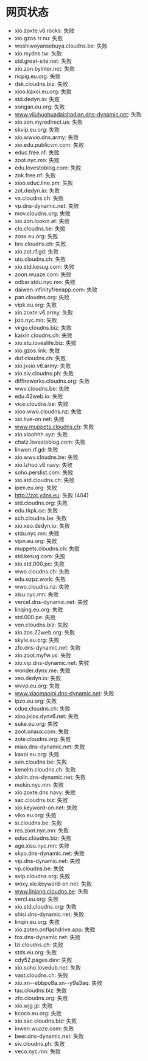 # 网页状态
- xio.zoxte.v6.rocks: 失败
- xio.gzos.rr.nu: 失败
- woshiwoyansebuya.cloudns.be: 失败
- xio.mydns.tw: 失败
- std.great-site.net: 失败
- xio.zon.byinter.net: 失败
- ricpig.eu.org: 失败
- dsk.cloudns.biz: 失败
- xioo.kaxoi.eu.org: 失败
- std.dedyn.io: 失败
- xongan.eu.org: 失败
- www.yiluhuohuadaishadian.dns-dynamic.net: 失败
- xio.zon.myredirect.us: 失败
- skvip.eu.org: 失败
- xio.wwvio.dns.army: 失败
- xio.edu.publicvm.com: 失败
- educ.free.nf: 失败
- zoot.nyc.mn: 失败
- edu.lovestoblog.com: 失败
- zok.free.nf: 失败
- xioo.educ.line.pm: 失败
- zot.dedyn.io: 失败
- vx.cloudns.ch: 失败
- vp.dns-dynamic.net: 失败
- mov.cloudns.org: 失败
- xio.zon.lookin.at: 失败
- clo.cloudns.be: 失败
- zosx.eu.org: 失败
- bre.cloudns.ch: 失败
- xio.zot.rf.gd: 失败
- uto.cloudns.ch: 失败
- xio.std.kesug.com: 失败
- zoon.wuaze.com: 失败
- odbar.stdu.nyc.mn: 失败
- daiwen.infinityfreeapp.com: 失败
- pan.cloudns.org: 失败
- vipk.eu.org: 失败
- xio.zoxte.v6.army: 失败
- jxio.nyc.mn: 失败
- virgo.cloudns.biz: 失败
- kaixin.cloudns.ch: 失败
- xio.stu.loveslife.biz: 失败
- xio.gzos.link: 失败
- duf.cloudns.ch: 失败
- xio.jxsio.v6.army: 失败
- xio.siv.cloudns.ph: 失败
- diffireworks.cloudns.org: 失败
- wwv.cloudns.be: 失败
- edu.42web.io: 失败
- vice.cloudns.be: 失败
- xioo.wwo.cloudns.nz: 失败
- xio.live-on.net: 失败
- www.muppets.cloudns.ch: 失败
- xio.xiaohhh.xyz: 失败
- chatz.lovestoblog.com: 失败
- linwen.rf.gd: 失败
- xio.wwv.cloudns.be: 失败
- xio.lzhoo.v6.navy: 失败
- soho.perslist.com: 失败
- xio.std.cloudns.ch: 失败
- ipen.eu.org: 失败
- http://zot.ydns.eu: 失败 (404)
- std.cloudns.org: 失败
- edu.tkpk.cc: 失败
- sch.cloudns.be: 失败
- xio.xeo.dedyn.io: 失败
- stdu.nyc.mn: 失败
- vipn.eu.org: 失败
- muppets.cloudns.ch: 失败
- std.kesug.com: 失败
- xio.std.000.pe: 失败
- wwo.cloudns.ch: 失败
- edu.ezpz.work: 失败
- wwo.cloudns.nz: 失败
- xisu.nyc.mn: 失败
- vercel.dns-dynamic.net: 失败
- linqing.eu.org: 失败
- std.000.pe: 失败
- ven.cloudns.biz: 失败
- xio.zos.22web.org: 失败
- skyle.eu.org: 失败
- zfo.dns-dynamic.net: 失败
- xio.zoot.myfw.us: 失败
- xio.vip.dns-dynamic.net: 失败
- wonder.dynx.me: 失败
- xeo.dedyn.io: 失败
- wvvp.eu.org: 失败
- www.xiaomaomi.dns-dynamic.net: 失败
- ipzo.eu.org: 失败
- cdue.cloudns.ch: 失败
- xioo.jxios.dynv6.net: 失败
- suke.eu.org: 失败
- zoot.unaux.com: 失败
- zote.cloudns.org: 失败
- miao.dns-dynamic.net: 失败
- kaxoi.eu.org: 失败
- sen.cloudns.be: 失败
- kenelm.cloudns.ch: 失败
- xiolin.dns-dynamic.net: 失败
- mokin.nyc.mn: 失败
- xio.zoxte.dns.navy: 失败
- sac.cloudns.biz: 失败
- xio.keyword-on.net: 失败
- viko.eu.org: 失败
- si.cloudns.be: 失败
- res.zoot.nyc.mn: 失败
- educ.cloudns.biz: 失败
- age.xisu.nyc.mn: 失败
- skyo.dns-dynamic.net: 失败
- vip.dns-dynamic.net: 失败
- vp.cloudns.be: 失败
- svip.cloudns.org: 失败
- woxy.xio.keyword-on.net: 失败
- www.liniang.cloudns.be: 失败
- vercl.eu.org: 失败
- xio.std.cloudns.org: 失败
- shisi.dns-dynamic.net: 失败
- linqin.eu.org: 失败
- xio.zoten.onflashdrive.app: 失败
- fox.dns-dynamic.net: 失败
- lzi.cloudns.ch: 失败
- stds.eu.org: 失败
- cdy52.pages.dev: 失败
- xio.soho.lovedub.net: 失败
- vast.cloudns.ch: 失败
- xio.xn--ebbpo8a.xn--y9a3aq: 失败
- tau.cloudns.biz: 失败
- zfo.cloudns.org: 失败
- xio.wjg.jp: 失败
- kcoco.eu.org: 失败
- xio.sac.cloudns.biz: 失败
- inwen.wuaze.com: 失败
- beer.dns-dynamic.net: 失败
- siv.cloudns.ph: 失败
- veco.nyc.mn: 失败
